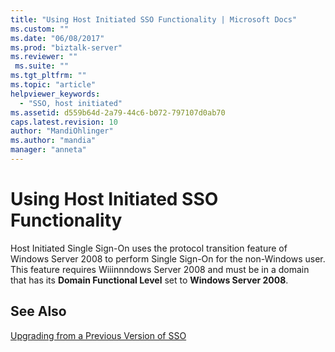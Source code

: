 ```yaml
---
title: "Using Host Initiated SSO Functionality | Microsoft Docs"
ms.custom: ""
ms.date: "06/08/2017"
ms.prod: "biztalk-server"
ms.reviewer: ""
 ms.suite: ""
ms.tgt_pltfrm: ""
ms.topic: "article"
helpviewer_keywords: 
  - "SSO, host initiated"
ms.assetid: d559b64d-2a79-44c6-b072-797107d0ab70
caps.latest.revision: 10
author: "MandiOhlinger"
ms.author: "mandia"
manager: "anneta"
---
```

# Using Host Initiated SSO Functionality
Host Initiated Single Sign-On uses the protocol transition feature of Windows Server 2008 to perform Single Sign-On for the non-Windows user. This feature requires Wiiinnndows Server 2008 and must be in a domain that has its **Domain Functional Level** set to **Windows Server 2008**.  
  
## See Also  
 [Upgrading from a Previous Version of SSO](../core/upgrading-from-a-previous-version-of-sso.md)